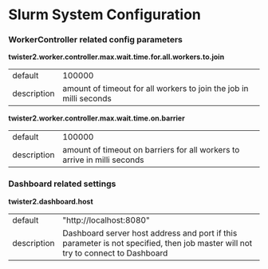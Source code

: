 # Slurm System Configuration



###  WorkerController related config parameters
**twister2.worker.controller.max.wait.time.for.all.workers.to.join**
<table><tr><td>default</td><td>100000</td><tr><td>description</td><td>amount of timeout for all workers to join the job in milli seconds</td></table>

**twister2.worker.controller.max.wait.time.on.barrier**
<table><tr><td>default</td><td>100000</td><tr><td>description</td><td>amount of timeout on barriers for all workers to arrive in milli seconds</td></table>

###  Dashboard related settings
**twister2.dashboard.host**
<table><tr><td>default</td><td>"http://localhost:8080"</td><tr><td>description</td><td>Dashboard server host address and port if this parameter is not specified, then job master will not try to connect to Dashboard</td></table>


